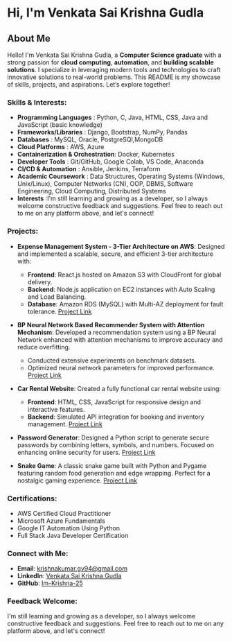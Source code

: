 # Hi, I'm Venkata Sai Krishna Gudla

## About Me

Hello! I'm Venkata Sai Krishna Gudla, a **Computer Science graduate** with a strong passion for **cloud computing**, **automation**, and **building scalable solutions**. I specialize in leveraging modern tools and technologies to craft innovative solutions to real-world problems. This README is my showcase of skills, projects, and aspirations. Let’s explore together!

### Skills & Interests:

- **Programming Languages**          : Python, C, Java, HTML, CSS, Java and JavaScript (basic knowledge)
- **Frameworks/Libraries**           : Django, Bootstrap, NumPy, Pandas
- **Databases**                      : MySQL, Oracle, PostgreSQl,MongoDB
- **Cloud Platforms**                : AWS, Azure
- **Containerization & Orchestration**: Docker, Kubernetes
- **Developer Tools**                : Git/GitHub, Google Colab, VS Code, Anaconda
- **CI/CD & Automation**             : Ansible, Jenkins, Terraform
- **Academic Coursework**            : Data Structures, Operating Systems (Windows, Unix/Linux), Computer Networks (CN), OOP, DBMS, Software Engineering, Cloud Computing, Distributed Systems
- **Interests**                      :I'm still learning and growing as a developer, so I always welcome constructive feedback and suggestions. Feel free to reach out to me on any platform above, and let's connect!

### Projects:

- **Expense Management System - 3-Tier Architecture on AWS**:
  Designed and implemented a scalable, secure, and efficient 3-tier architecture with:
  - **Frontend**: React.js hosted on Amazon S3 with CloudFront for global delivery.
  - **Backend**: Node.js application on EC2 instances with Auto Scaling and Load Balancing.
  - **Database**: Amazon RDS (MySQL) with Multi-AZ deployment for fault tolerance.
  [Project Link](https://github.com/Im-Krishna-25/Expense-Management-System)

- **BP Neural Network Based Recommender System with Attention Mechanism**:
  Developed a recommendation system using a BP Neural Network enhanced with attention mechanisms to improve accuracy and reduce overfitting.
  - Conducted extensive experiments on benchmark datasets.
  - Optimized neural network parameters for improved performance.
  [Project Link](https://github.com/Im-Krishna-25/Neural-Network-Recommender)

- **Car Rental Website**:
  Created a fully functional car rental website using:
  - **Frontend**: HTML, CSS, JavaScript for responsive design and interactive features.
  - **Backend**: Simulated API integration for booking and inventory management.
  [Project Link](https://github.com/Im-Krishna-25/Car-Rental-App)

- **Password Generator**:
  Designed a Python script to generate secure passwords by combining letters, symbols, and numbers. Focused on enhancing online security for users.
  [Project Link](https://github.com/Im-Krishna-25/Password-Generator)

- **Snake Game**:
  A classic snake game built with Python and Pygame featuring random food generation and edge wrapping. Perfect for a nostalgic gaming experience.
  [Project Link](https://github.com/Im-Krishna-25/Snake-Game)

### Certifications:

- AWS Certified Cloud Practitioner  
- Microsoft Azure Fundamentals  
- Google IT Automation Using Python  
- Full Stack Java Developer Certification


### Connect with Me:

- **Email**: krishnakumar.gv94@gmail.com  
- **LinkedIn**: [Venkata Sai Krishna Gudla](https://www.linkedin.com/in/venkata-sai-krishna-gudla-453238197/)  
- **GitHub**: [Im-Krishna-25](https://github.com/Im-Krishna-25)  

### Feedback Welcome:

I'm still learning and growing as a developer, so I always welcome constructive feedback and suggestions. Feel free to reach out to me on any platform above, and let's connect!


